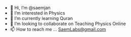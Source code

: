 - 👋 Hi, I’m @saemjan
- 👀 I’m interested in Physics
- 🌱 I’m currently learning Quran
- 💞️ I’m looking to collaborate on Teaching Physics Online
- 📫 How to reach me ... SaemLabs@gmail.com

<!---
saemjan/saemjan is a ✨ special ✨ repository because its `README.md` (this file) appears on your GitHub profile.
You can click the Preview link to take a look at your changes.
--->
